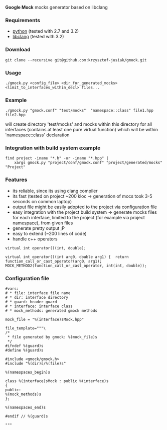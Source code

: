 **Google Mock** mocks generator based on libclang

### Requirements
 + [python](http://www.python.org) (tested with 2.7 and 3.2)
 + [libclang](http://clang.llvm.org) (tested with 3.2)

### Download
```
git clone --recursive git@github.com:krzysztof-jusiak/gmock.git
```

### Usage
```
./gmock.py <config_file> <dir_for_generated_mocks> <limit_to_interfaces_within_decl> files...
```

### Example
```
./gmock.py "gmock.conf" "test/mocks"  "namespace::class" file1.hpp file2.hpp
```
will create directory 'test/mocks' and mocks within this directory for all interfaces (contains at least one pure virtual function)
which will be within 'namespace::class' declaration

### Integration with build system example
```
find project -iname "*.h" -or -iname "*.hpp" |
    xargs gmock.py "project/conf/gmock.conf" "project/generated/mocks" "Project"
```

### Features
 + its reliable, since its using clang compiler
 + its fast (tested on project ~200 kloc -> generation of mocs took 3-5 seconds on common laptop)
 + output file might be easily adopted to the project via configuration file
 + easy integration with the project build system -> generate mocks files for each interface, limited to the project (for example via project namespace), from given files
 + generate pretty output ;P
 + easy to extend (~200 lines of code)
 + handle c++ operators
```
virtual int operator()(int, double);
```
```
virtual int operator()(int arg0, double arg1) {  return function_call_or_cast_operator(arg0, arg1);
MOCK_METHOD2(function_call_or_cast_operator, int(int, double));
```

### Configuration file
```
#vars:
# * file: interface file name
# * dir: interface directory
# * guard: header guard
# * interface: interface class
# * mock_methods: generated gmock methods

mock_file = "%(interface)sMock.hpp"

file_template="""\
/*
 * file generated by gmock: %(mock_file)s
 */
#ifndef %(guard)s
#define %(guard)s

#include <gmock/gmock.h>
#include "%(dir)s/%(file)s"

%(namespaces_begin)s

class %(interface)sMock : public %(interface)s
{
public:
%(mock_methods)s
};

%(namespaces_end)s

#endif // %(guard)s

"""
```

